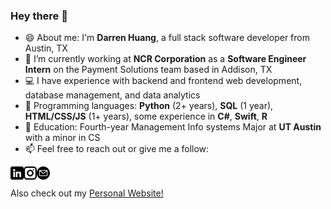 ### Hey there 👋

<!--
**dhuang97/dhuang97** is a ✨ _special_ ✨ repository because its `README.md` (this file) appears on your GitHub profile.

Here are some ideas to get you started: -->

- 😄 About me: I'm **Darren Huang**, a full stack software developer from Austin, TX
- 🏢 I’m currently working at **NCR Corporation** as a **Software Engineer Intern** on the Payment Solutions team based in Addison, TX
- 💻 I have experience with backend and frontend web development, database management, and data analytics
- 🐍 Programming languages: **Python** (2+ years), **SQL** (1 year), **HTML/CSS/JS** (1+ years), some experience in **C#**, **Swift**, **R**
- 🏫 Education: Fourth-year Management Info systems Major at **UT Austin** with a minor in CS
- 📫 Feel free to reach out or give me a follow: 

<a href="https://www.linkedin.com/in/darrenhhuang/"><img align="left" src="https://raw.githubusercontent.com/dhuang97/dhuang97/main/images/linkedin.png" alt="Darren Huang | LinkedIn" width="21p"/></a>
<a href="https://www.instagram.com/_darrenhuang_/"><img align="left" src="https://raw.githubusercontent.com/dhuang97/dhuang97/main/images/instagram.png" alt="Darren Huang | Instagram" width="21p"/></a>
<a href="mailto:darren.huang.h@gmail.com"><img align="left" src="https://raw.githubusercontent.com/dhuang97/dhuang97/main/images/email.png" alt="Darren Huang | Email" width="21p"/></a>
<br><br>
Also check out my [Personal Website!](https://darrenhuang.azurewebsites.net/)


